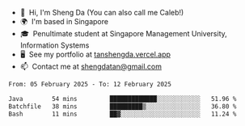 <!---
tan-sd/tan-sd is a ✨ special ✨ repository because its `README.md` (this file) appears on your GitHub profile.
You can click the Preview link to take a look at your changes.
--->
- 👋  Hi, I'm Sheng Da (You can also call me Caleb!)
- 🌍  I'm based in Singapore
- 🎓  Penultimate student at Singapore Management University, Information Systems
- 🖥️  See my portfolio at [tanshengda.vercel.app](https://tanshengda.vercel.app/)
- 📫  Contact me at [shengdatan@gmail.com](mailto:shengdatan@gmail.com)

<!--START_SECTION:waka-->

```txt
From: 05 February 2025 - To: 12 February 2025

Java        54 mins         █████████████░░░░░░░░░░░░   51.96 %
Batchfile   38 mins         █████████▒░░░░░░░░░░░░░░░   36.80 %
Bash        11 mins         ██▓░░░░░░░░░░░░░░░░░░░░░░   11.24 %
```

<!--END_SECTION:waka-->
